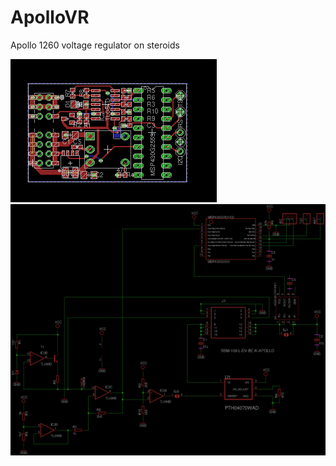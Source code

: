 # ApolloVR
Apollo 1260 voltage regulator on steroids

![pcb](https://github.com/sq7bti/ApolloVR/blob/master/ApolloVR_pcb.png)
![schematics](https://github.com/sq7bti/ApolloVR/blob/master/ApolloVR_schem.png)
